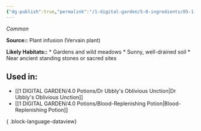 ```yaml
---
{"dg-publish":true,"permalink":"/1-digital-garden/5-0-ingredients/05-1-plants/flask-of-vervain-infusion/","tags":["ingredient","common"]}
---
```


*Common*

**Source::** Plant infusion (Vervain plant)

**Likely Habitats::** * Gardens and wild meadows * Sunny, well-drained soil * Near ancient standing stones or sacred sites

## Used in:

- [[1 DIGITAL GARDEN/4.0 Potions/Dr Ubbly's Oblivious Unction\|Dr Ubbly's Oblivious Unction]]
- [[1 DIGITAL GARDEN/4.0 Potions/Blood-Replenishing Potion\|Blood-Replenishing Potion]]

{ .block-language-dataview}

